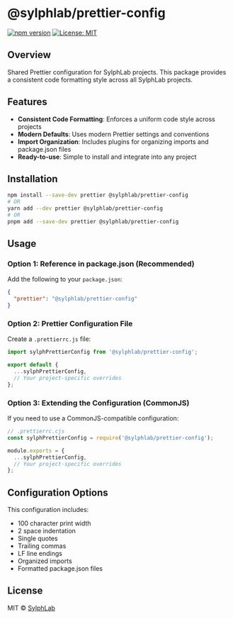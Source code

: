 # @sylphlab/prettier-config

[![npm version](https://img.shields.io/npm/v/@sylphlab/prettier-config?label=%40sylphlab%2Fprettier-config)](https://www.npmjs.com/package/@sylphlab/prettier-config)
[![License: MIT](https://img.shields.io/badge/License-MIT-yellow.svg)](https://opensource.org/licenses/MIT)

## Overview

Shared Prettier configuration for SylphLab projects. This package provides a consistent code formatting style across all SylphLab projects.

## Features

- **Consistent Code Formatting**: Enforces a uniform code style across projects
- **Modern Defaults**: Uses modern Prettier settings and conventions
- **Import Organization**: Includes plugins for organizing imports and package.json files
- **Ready-to-use**: Simple to install and integrate into any project

## Installation

```bash
npm install --save-dev prettier @sylphlab/prettier-config
# OR
yarn add --dev prettier @sylphlab/prettier-config
# OR
pnpm add --save-dev prettier @sylphlab/prettier-config
```

## Usage

### Option 1: Reference in package.json (Recommended)

Add the following to your `package.json`:

```json
{
  "prettier": "@sylphlab/prettier-config"
}
```

### Option 2: Prettier Configuration File

Create a `.prettierrc.js` file:

```js
import sylphPrettierConfig from '@sylphlab/prettier-config';

export default {
  ...sylphPrettierConfig,
  // Your project-specific overrides
};
```

### Option 3: Extending the Configuration (CommonJS)

If you need to use a CommonJS-compatible configuration:

```js
// .prettierrc.cjs
const sylphPrettierConfig = require('@sylphlab/prettier-config');

module.exports = {
  ...sylphPrettierConfig,
  // Your project-specific overrides
};
```

## Configuration Options

This configuration includes:

- 100 character print width
- 2 space indentation
- Single quotes
- Trailing commas
- LF line endings
- Organized imports
- Formatted package.json files

## License

MIT © [SylphLab](https://github.com/sylphlab)

